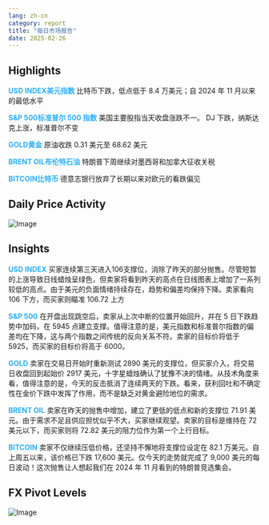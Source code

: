 ```yaml
---
lang: zh-cn
category: report
title: "每日市场报告"
date: 2025-02-26
---
```



<h2>Highlights</h2>
<strong style="color: #2caef7;">USD INDEX美元指数</strong> 比特币下跌，低点低于 8.4 万美元；自 2024 年 11 月以来的最低水平

<strong style="color: #2caef7;">S&P 500标准普尔 500 指数</strong> 美国主要股指当天收盘涨跌不一。 DJ 下跌，纳斯达克上涨，标准普尔不变

<strong style="color: #2caef7;">GOLD黄金</strong> 原油收跌 0.31 美元至 68.62 美元

<strong style="color: #2caef7;">BRENT OIL布伦特石油</strong> 特朗普下周继续对墨西哥和加拿大征收关税

<strong style="color: #2caef7;">BITCOIN比特币</strong> 德意志银行放弃了长期以来对欧元的看跌偏见



<h2>Daily Price Activity</h2>
<img src="https://markleighedu.github.io/img/Feb-2025/26-Feb-2025/price.jpg" alt="Image"/>

<h2>Insights</h2>
<strong style="color: #2caef7;">USD INDEX</strong> 买家连续第三天进入106支撑位，消除了昨天的部分抛售。尽管短暂的上涨导致日线蜡烛呈绿色，但卖家将看到昨天的高点在日线图表上增加了一系列较低的高点。由于美元的负面情绪持续存在，趋势和偏差均保持下降。卖家看向 106 下方，而买家则瞄准 106.72 上方

<strong style="color: #2caef7;">S&P 500</strong> 在开盘出现跳空后，卖家从上次中断的位置开始回升，并在 5 日下跌趋势中加码，在 5945 点建立支撑。值得注意的是，美元指数和标准普尔指数的偏差均在下降，这与两个指数之间传统的反向关系不符。卖家的目标价将低于 5925，而买家的目标价将高于 6000。

<strong style="color: #2caef7;">GOLD</strong> 卖家在交易日开始时重新测试 2890 美元的支撑位，但买家介入，将交易日收盘回到起始价 2917 美元，十字星蜡烛确认了犹豫不决的情绪。从技术角度来看，值得注意的是，今天的反击抵消了连续两天的下跌。看来，获利回吐和不确定性在金价下跌中发挥了作用，而不是缺乏对黄金避险地位的需求。 

<strong style="color: #2caef7;">BRENT OIL</strong> 卖家在昨天的抛售中增加，建立了更低的低点和新的支撑位 71.91 美元。由于需求不足且供应担忧似乎不大，买家继续观望。卖家的目标是维持在 72 美元以下，而买家则将 72.82 美元的阻力位作为第一个上行目标。

<strong style="color: #2caef7;">BITCOIN</strong> 卖家不仅继续压低价格，还坚持不懈地将支撑位设定在 82.1 万美元。自上周五以来，该价格已下跌 17,600 美元。仅今天的走势就完成了 9,000 美元的每日波动！这次抛售让人想起我们在 2024 年 11 月看到的特朗普竞选集会。 



<h2>FX Pivot Levels</h2>
<img src="https://markleighedu.github.io/img/Feb-2025/26-Feb-2025/pivot.jpg" alt="Image"/>